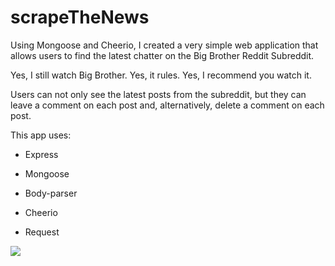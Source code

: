 # scrapeTheNews

Using Mongoose and Cheerio, I created a very simple web application that allows users to find the latest chatter on the Big Brother Reddit Subreddit. 

Yes, I still watch Big Brother. Yes, it rules. Yes, I recommend you watch it. 

Users can not only see the latest posts from the subreddit, but they can leave a comment on each post and, alternatively, delete a comment on each post. 

This app uses:

- Express

- Mongoose

- Body-parser

- Cheerio

- Request


<img src="http://i.imgur.com/VkfADWX.png">